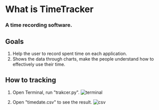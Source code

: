 What is TimeTracker
======================
### A time recording software.

## Goals
1. Help the user to record spent time on each application.
2. Shows the data through charts, make the people understand how to effectively use their time.


## How to tracking
1. Open Terminal, run "trakcer.py". 
![terminal]("http://vivijie.github.io/images/screenshots/terminal.png")

2. Open "timedate.csv" to see the result.
![csv]("http://vivijie.github.io/images/screenshots/csv.png")